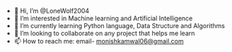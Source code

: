 - 👋 Hi, I’m @LoneWolf2004
- 👀 I’m interested in Machine learning and Artificial Intelligence
- 🌱 I’m currently learning Python language, Data Structure and Algorithms
- 💞️ I’m looking to collaborate on any project that helps me learn
- 📫 How to reach me: email- monishkamwal06@gmail.com
 <!---
LoneWolf2004/LoneWolf2004 is a ✨ special ✨ repository because its `README.md` (this file) appears on your GitHub profile.
You can click the Preview link to take a look at your changes.
--->
